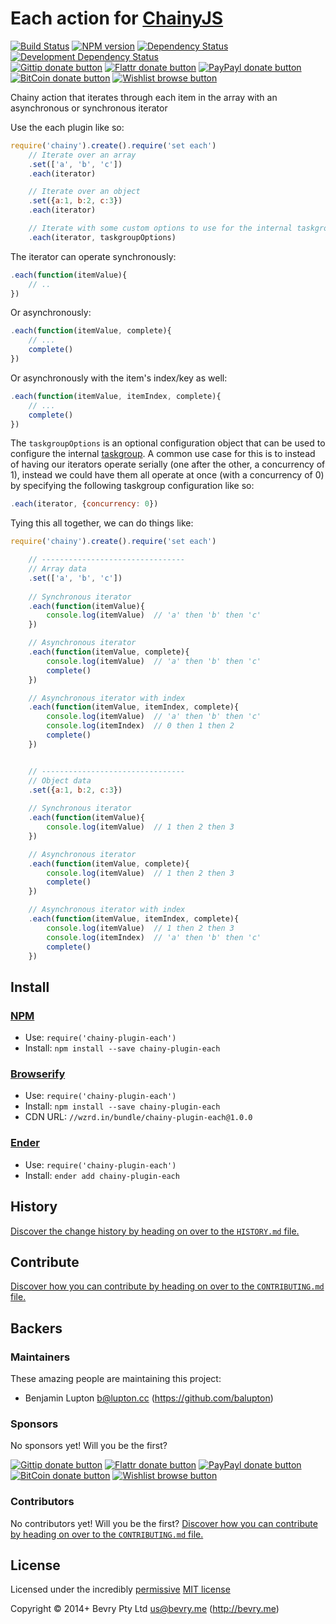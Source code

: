 
<!-- TITLE/ -->

# Each action for [ChainyJS](http://chainyjs.org)

<!-- /TITLE -->


<!-- BADGES/ -->

[![Build Status](http://img.shields.io/travis-ci/chainy-plugins/chainy-plugin-each.png?branch=master)](http://travis-ci.org/chainy-plugins/chainy-plugin-each "Check this project's build status on TravisCI")
[![NPM version](http://badge.fury.io/js/chainy-plugin-each.png)](https://npmjs.org/package/chainy-plugin-each "View this project on NPM")
[![Dependency Status](https://david-dm.org/chainy-plugins/each.png?theme=shields.io)](https://david-dm.org/chainy-plugins/each)
[![Development Dependency Status](https://david-dm.org/chainy-plugins/each/dev-status.png?theme=shields.io)](https://david-dm.org/chainy-plugins/each#info=devDependencies)<br/>
[![Gittip donate button](http://img.shields.io/gittip/bevry.png)](https://www.gittip.com/bevry/ "Donate weekly to this project using Gittip")
[![Flattr donate button](http://img.shields.io/flattr/donate.png?color=yellow)](http://flattr.com/thing/344188/balupton-on-Flattr "Donate monthly to this project using Flattr")
[![PayPayl donate button](http://img.shields.io/paypal/donate.png?color=yellow)](https://www.paypal.com/cgi-bin/webscr?cmd=_s-xclick&hosted_button_id=QB8GQPZAH84N6 "Donate once-off to this project using Paypal")
[![BitCoin donate button](http://img.shields.io/bitcoin/donate.png?color=yellow)](https://coinbase.com/checkouts/9ef59f5479eec1d97d63382c9ebcb93a "Donate once-off to this project using BitCoin")
[![Wishlist browse button](http://img.shields.io/wishlist/browse.png?color=yellow)](http://amzn.com/w/2F8TXKSNAFG4V "Buy an item on our wishlist for us")

<!-- /BADGES -->


<!-- CHAINY_DOCUMENTATION/ -->

<!-- DESCRIPTION/ -->

Chainy action that iterates through each item in the array with an asynchronous or synchronous iterator

<!-- /DESCRIPTION -->


Use the each plugin like so:

``` javascript
require('chainy').create().require('set each')
	// Iterate over an array
	.set(['a', 'b', 'c'])
	.each(iterator)

	// Iterate over an object
	.set({a:1, b:2, c:3})
	.each(iterator)

	// Iterate with some custom options to use for the internal taskgroup
	.each(iterator, taskgroupOptions)
```

The iterator can operate synchronously:

``` javascript
.each(function(itemValue){
	// ..
})
```

Or asynchronously:

``` javascript
.each(function(itemValue, complete){
	// ...
	complete()
})
```

Or asynchronously with the item's index/key as well:

``` javascript
.each(function(itemValue, itemIndex, complete){
	// ...
	complete()
})
```

The `taskgroupOptions` is an optional configuration object that can be used to configure the internal [taskgroup](https://github.com/bevry/taskgroup). A common use case for this is to instead of having our iterators operate serially (one after the other, a concurrency of 1), instead we could have them all operate at once (with a concurrency of 0) by specifying the following taskgroup configuration like so:

``` js
.each(iterator, {concurrency: 0})
```

Tying this all together, we can do things like:

``` javascript
require('chainy').create().require('set each')

	// --------------------------------
	// Array data
	.set(['a', 'b', 'c'])
	
	// Synchronous iterator
	.each(function(itemValue){
		console.log(itemValue)  // 'a' then 'b' then 'c'
	})

	// Asynchronous iterator
	.each(function(itemValue, complete){
		console.log(itemValue)  // 'a' then 'b' then 'c'
		complete()
	})

	// Asynchronous iterator with index
	.each(function(itemValue, itemIndex, complete){
		console.log(itemValue)  // 'a' then 'b' then 'c'
		console.log(itemIndex)  // 0 then 1 then 2
		complete()
	})


	// --------------------------------
	// Object data
	.set({a:1, b:2, c:3})
	
	// Synchronous iterator
	.each(function(itemValue){
		console.log(itemValue)  // 1 then 2 then 3
	})

	// Asynchronous iterator
	.each(function(itemValue, complete){
		console.log(itemValue)  // 1 then 2 then 3
		complete()
	})

	// Asynchronous iterator with index
	.each(function(itemValue, itemIndex, complete){
		console.log(itemValue)  // 1 then 2 then 3
		console.log(itemIndex)  // 'a' then 'b' then 'c'
		complete()
	})
```

<!-- /CHAINY_DOCUMENTATION -->


<!-- INSTALL/ -->

## Install

### [NPM](http://npmjs.org/)
- Use: `require('chainy-plugin-each')`
- Install: `npm install --save chainy-plugin-each`

### [Browserify](http://browserify.org/)
- Use: `require('chainy-plugin-each')`
- Install: `npm install --save chainy-plugin-each`
- CDN URL: `//wzrd.in/bundle/chainy-plugin-each@1.0.0`

### [Ender](http://ender.jit.su/)
- Use: `require('chainy-plugin-each')`
- Install: `ender add chainy-plugin-each`

<!-- /INSTALL -->


<!-- HISTORY/ -->

## History
[Discover the change history by heading on over to the `HISTORY.md` file.](https://github.com/chainy-plugins/chainy-plugin-each/blob/master/HISTORY.md#files)

<!-- /HISTORY -->


<!-- CONTRIBUTE/ -->

## Contribute

[Discover how you can contribute by heading on over to the `CONTRIBUTING.md` file.](https://github.com/chainy-plugins/chainy-plugin-each/blob/master/CONTRIBUTING.md#files)

<!-- /CONTRIBUTE -->


<!-- BACKERS/ -->

## Backers

### Maintainers

These amazing people are maintaining this project:

- Benjamin Lupton <b@lupton.cc> (https://github.com/balupton)

### Sponsors

No sponsors yet! Will you be the first?

[![Gittip donate button](http://img.shields.io/gittip/bevry.png)](https://www.gittip.com/bevry/ "Donate weekly to this project using Gittip")
[![Flattr donate button](http://img.shields.io/flattr/donate.png?color=yellow)](http://flattr.com/thing/344188/balupton-on-Flattr "Donate monthly to this project using Flattr")
[![PayPayl donate button](http://img.shields.io/paypal/donate.png?color=yellow)](https://www.paypal.com/cgi-bin/webscr?cmd=_s-xclick&hosted_button_id=QB8GQPZAH84N6 "Donate once-off to this project using Paypal")
[![BitCoin donate button](http://img.shields.io/bitcoin/donate.png?color=yellow)](https://coinbase.com/checkouts/9ef59f5479eec1d97d63382c9ebcb93a "Donate once-off to this project using BitCoin")
[![Wishlist browse button](http://img.shields.io/wishlist/browse.png?color=yellow)](http://amzn.com/w/2F8TXKSNAFG4V "Buy an item on our wishlist for us")

### Contributors

No contributors yet! Will you be the first?
[Discover how you can contribute by heading on over to the `CONTRIBUTING.md` file.](https://github.com/chainy-plugins/chainy-plugin-each/blob/master/CONTRIBUTING.md#files)

<!-- /BACKERS -->


<!-- LICENSE/ -->

## License

Licensed under the incredibly [permissive](http://en.wikipedia.org/wiki/Permissive_free_software_licence) [MIT license](http://creativecommons.org/licenses/MIT/)

Copyright &copy; 2014+ Bevry Pty Ltd <us@bevry.me> (http://bevry.me)

<!-- /LICENSE -->


